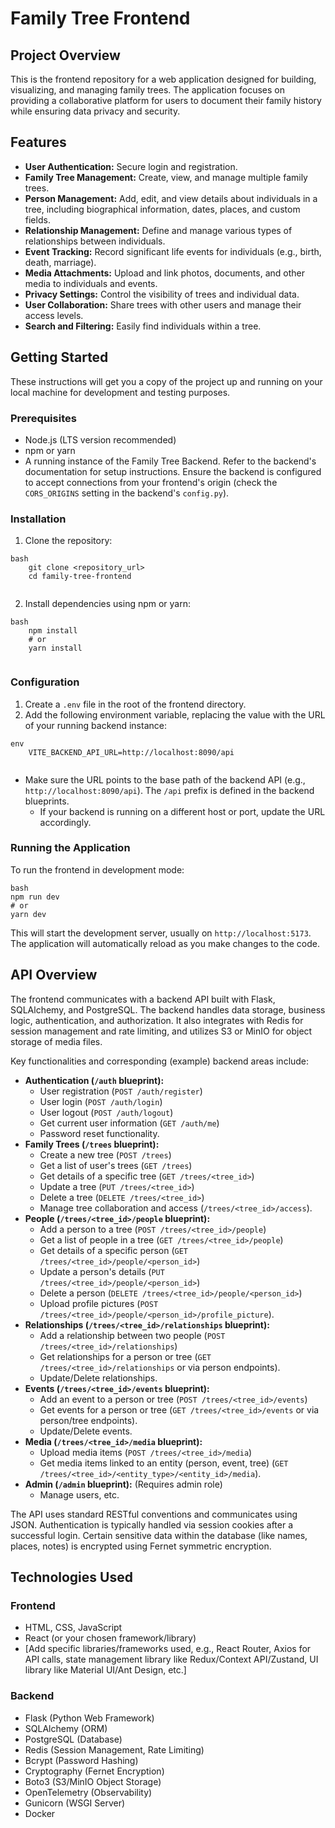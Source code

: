 # Family Tree Frontend

## Project Overview

This is the frontend repository for a web application designed for building, visualizing, and managing family trees. The application focuses on providing a collaborative platform for users to document their family history while ensuring data privacy and security.

## Features

*   **User Authentication:** Secure login and registration.
*   **Family Tree Management:** Create, view, and manage multiple family trees.
*   **Person Management:** Add, edit, and view details about individuals in a tree, including biographical information, dates, places, and custom fields.
*   **Relationship Management:** Define and manage various types of relationships between individuals.
*   **Event Tracking:** Record significant life events for individuals (e.g., birth, death, marriage).
*   **Media Attachments:** Upload and link photos, documents, and other media to individuals and events.
*   **Privacy Settings:** Control the visibility of trees and individual data.
*   **User Collaboration:** Share trees with other users and manage their access levels.
*   **Search and Filtering:** Easily find individuals within a tree.

## Getting Started

These instructions will get you a copy of the project up and running on your local machine for development and testing purposes.

### Prerequisites

*   Node.js (LTS version recommended)
*   npm or yarn
*   A running instance of the Family Tree Backend. Refer to the backend's documentation for setup instructions. Ensure the backend is configured to accept connections from your frontend's origin (check the `CORS_ORIGINS` setting in the backend's `config.py`).

### Installation

1.  Clone the repository:
```
bash
    git clone <repository_url>
    cd family-tree-frontend
    
```
2.  Install dependencies using npm or yarn:
```
bash
    npm install
    # or
    yarn install
    
```
### Configuration

1.  Create a `.env` file in the root of the frontend directory.
2.  Add the following environment variable, replacing the value with the URL of your running backend instance:
```
env
    VITE_BACKEND_API_URL=http://localhost:8090/api
    
```
*   Make sure the URL points to the base path of the backend API (e.g., `http://localhost:8090/api`). The `/api` prefix is defined in the backend blueprints.
    *   If your backend is running on a different host or port, update the URL accordingly.

### Running the Application

To run the frontend in development mode:
```
bash
npm run dev
# or
yarn dev
```
This will start the development server, usually on `http://localhost:5173`. The application will automatically reload as you make changes to the code.

## API Overview

The frontend communicates with a backend API built with Flask, SQLAlchemy, and PostgreSQL. The backend handles data storage, business logic, authentication, and authorization. It also integrates with Redis for session management and rate limiting, and utilizes S3 or MinIO for object storage of media files.

Key functionalities and corresponding (example) backend areas include:

*   **Authentication (`/auth` blueprint):**
    *   User registration (`POST /auth/register`)
    *   User login (`POST /auth/login`)
    *   User logout (`POST /auth/logout`)
    *   Get current user information (`GET /auth/me`)
    *   Password reset functionality.
*   **Family Trees (`/trees` blueprint):**
    *   Create a new tree (`POST /trees`)
    *   Get a list of user's trees (`GET /trees`)
    *   Get details of a specific tree (`GET /trees/<tree_id>`)
    *   Update a tree (`PUT /trees/<tree_id>`)
    *   Delete a tree (`DELETE /trees/<tree_id>`)
    *   Manage tree collaboration and access (`/trees/<tree_id>/access`).
*   **People (`/trees/<tree_id>/people` blueprint):**
    *   Add a person to a tree (`POST /trees/<tree_id>/people`)
    *   Get a list of people in a tree (`GET /trees/<tree_id>/people`)
    *   Get details of a specific person (`GET /trees/<tree_id>/people/<person_id>`)
    *   Update a person's details (`PUT /trees/<tree_id>/people/<person_id>`)
    *   Delete a person (`DELETE /trees/<tree_id>/people/<person_id>`)
    *   Upload profile pictures (`POST /trees/<tree_id>/people/<person_id>/profile_picture`).
*   **Relationships (`/trees/<tree_id>/relationships` blueprint):**
    *   Add a relationship between two people (`POST /trees/<tree_id>/relationships`)
    *   Get relationships for a person or tree (`GET /trees/<tree_id>/relationships` or via person endpoints).
    *   Update/Delete relationships.
*   **Events (`/trees/<tree_id>/events` blueprint):**
    *   Add an event to a person or tree (`POST /trees/<tree_id>/events`)
    *   Get events for a person or tree (`GET /trees/<tree_id>/events` or via person/tree endpoints).
    *   Update/Delete events.
*   **Media (`/trees/<tree_id>/media` blueprint):**
    *   Upload media items (`POST /trees/<tree_id>/media`)
    *   Get media items linked to an entity (person, event, tree) (`GET /trees/<tree_id>/<entity_type>/<entity_id>/media`).
*   **Admin (`/admin` blueprint):** (Requires admin role)
    *   Manage users, etc.

The API uses standard RESTful conventions and communicates using JSON. Authentication is typically handled via session cookies after a successful login. Certain sensitive data within the database (like names, places, notes) is encrypted using Fernet symmetric encryption.

## Technologies Used

### Frontend

*   HTML, CSS, JavaScript
*   React (or your chosen framework/library)
*   [Add specific libraries/frameworks used, e.g., React Router, Axios for API calls, state management library like Redux/Context API/Zustand, UI library like Material UI/Ant Design, etc.]

### Backend

*   Flask (Python Web Framework)
*   SQLAlchemy (ORM)
*   PostgreSQL (Database)
*   Redis (Session Management, Rate Limiting)
*   Bcrypt (Password Hashing)
*   Cryptography (Fernet Encryption)
*   Boto3 (S3/MinIO Object Storage)
*   OpenTelemetry (Observability)
*   Gunicorn (WSGI Server)
*   Docker